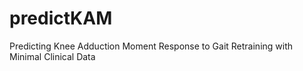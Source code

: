 # predictKAM
Predicting Knee Adduction Moment Response to Gait Retraining with Minimal Clinical Data
